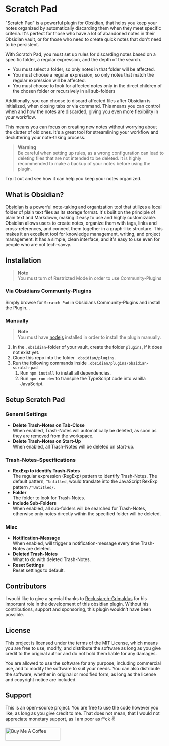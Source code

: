 # Scratch Pad

"Scratch Pad" is a powerful plugin for Obsidian, that helps you keep your notes organized by automatically discarding them when they meet specific criteria. It's perfect for those who have a lot of abandoned notes in their Obsidian vault, or for those who need to create quick notes that don't need to be persistent.

With Scratch Pad, you must set up rules for discarding notes based on a specific folder, a regular expression, and the depth of the search.

-   You must select a folder, so only notes in that folder will be affected.
-   You must choose a regular expression, so only notes that match the regular expression will be affected.
-   You must choose to look for affected notes only in the direct children of the chosen folder or recursively in all sub-folders

Additionally, you can choose to discard affected files after Obsidian is initialized, when closing tabs or via command. This means you can control when and how the notes are discarded, giving you even more flexibility in your workflow.

This means you can focus on creating new notes without worrying about the clutter of old ones. It's a great tool for streamlining your workflow and decluttering your note-taking process.

> **Warning**  
> Be careful when setting up rules, as a wrong configuration can lead to deleting files that are not intended to be deleted. It is highly recommended to make a backup of your notes before using the plugin.

Try it out and see how it can help you keep your notes organized.

## What is Obsidian?

[Obsidian](https://obsidian.md) is a powerful note-taking and organization tool that utilizes a local folder of plain text files as its storage format. It's built on the principle of plain text and Markdown, making it easy to use and highly customizable. Obsidian allows users to create notes, organize them with tags, links and cross-references, and connect them together in a graph-like structure. This makes it an excellent tool for knowledge management, writing, and project management. It has a simple, clean interface, and it's easy to use even for people who are not tech-savvy.

## Installation

> **Note**  
> You must turn of Restricted Mode in order to use Community-Plugins

### Via Obsidians Community-Plugins

Simply browse for `Scratch Pad` in Obsidians Community-Plugins and install the Plugin…

### Manually

> **Note**  
> You must have [nodejs](https://nodejs.org/en/download/) installed in order to install the plugin manually.

1. In the `.obsidian`-folder of your vault, create the folder `plugins`, if it does not exist yet.
2. Clone this repo into the folder `.obsidian/plugins`.
3. Run the following commands inside `.obsidian/plugins/obsidian-scratch-pad`
    1. Run `npm install` to install all dependencies.
    2. Run `npm run dev` to transpile the TypeScript code into vanilla JavaScript.

## Setup Scratch Pad

### General Settings

-   **Delete Trash-Notes on Tab-Close**  
    When enabled, Trash-Notes will automatically be deleted, as soon as they are removed from the workspace.
-   **Delete Trash-Notes on Start-Up**  
    When enabled, all Trash-Notes will be deleted on start-up.

### Trash-Notes-Specifications

-   **RexExp to identify Trash-Notes**  
    The regular expression (RegExp) pattern to identify Trash-Notes. The default pattern, `^Untitled`, would translate into the JavaScript RexExp pattern `/^Untitled/`.
-   **Folder**  
    The folder to look for Trash-Notes.
-   **Include Sub-Folders**  
    When enabled, all sub-folders will be searched for Trash-Notes, otherwise only notes directly within the specified folder will be deleted.

### Misc

-   **Notification-Message**  
    When enabled, will trigger a notification-message every time Trash-Notes are deleted.
-   **Deleted Trash-Notes**  
    What to do with deleted Trash-Notes.
-   **Reset Settings**  
    Reset settings to default.

## Contributors

I would like to give a special thanks to [Reclusiarch-Grimaldus](https://github.com/Reaper176) for his important role in the development of this obsidian plugin. Without his contributions, support and sponsoring, this plugin wouldn't have been possible.

## License

This project is licensed under the terms of the MIT License, which means you are free to use, modify, and distribute the software as long as you give credit to the original author and do not hold them liable for any damages.

You are allowed to use the software for any purpose, including commercial use, and to modify the software to suit your needs. You can also distribute the software, whether in original or modified form, as long as the license and copyright notice are included.

## Support

This is an open-source project. You are free to use the code however you like, as long as you give credit to me. That does not mean, that I would not appreciate monetary support, as I am poor as f\*ck ✌

<a href="https://www.buymeacoffee.com/ocubist" target="_blank"><img src="https://cdn.buymeacoffee.com/buttons/default-orange.png" alt="Buy Me A Coffee" height="41" width="174"></a>
